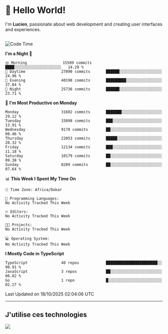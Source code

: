 # 👋 Hello World!

I'm **Lucien**, passionate about web development and creating user interfaces and experiences.

##

<!--START_SECTION:waka-->
![Code Time](http://img.shields.io/badge/Code%20Time-3%2C921%20hrs%2018%20mins-blue)

**I'm a Night 🦉** 

```text
🌞 Morning                15509 commits       ████░░░░░░░░░░░░░░░░░░░░░   14.29 % 
🌆 Daytime                27090 commits       ██████░░░░░░░░░░░░░░░░░░░   24.96 % 
🌃 Evening                40198 commits       █████████░░░░░░░░░░░░░░░░   37.04 % 
🌙 Night                  25736 commits       ██████░░░░░░░░░░░░░░░░░░░   23.71 % 
```
📅 **I'm Most Productive on Monday** 

```text
Monday                   31602 commits       ███████░░░░░░░░░░░░░░░░░░   29.12 % 
Tuesday                  15098 commits       ███░░░░░░░░░░░░░░░░░░░░░░   13.91 % 
Wednesday                9178 commits        ██░░░░░░░░░░░░░░░░░░░░░░░   08.46 % 
Thursday                 22053 commits       █████░░░░░░░░░░░░░░░░░░░░   20.32 % 
Friday                   12134 commits       ███░░░░░░░░░░░░░░░░░░░░░░   11.18 % 
Saturday                 10179 commits       ██░░░░░░░░░░░░░░░░░░░░░░░   09.38 % 
Sunday                   8289 commits        ██░░░░░░░░░░░░░░░░░░░░░░░   07.64 % 
```


📊 **This Week I Spent My Time On** 

```text
🕑︎ Time Zone: Africa/Dakar

💬 Programming Languages: 
No Activity Tracked This Week

🔥 Editors: 
No Activity Tracked This Week

🐱‍💻 Projects: 
No Activity Tracked This Week

💻 Operating System: 
No Activity Tracked This Week
```

**I Mostly Code in TypeScript** 

```text
TypeScript               40 repos            ███████████████████████░░   90.91 % 
JavaScript               3 repos             ██░░░░░░░░░░░░░░░░░░░░░░░   06.82 % 
Go                       1 repo              █░░░░░░░░░░░░░░░░░░░░░░░░   02.27 % 
```




 Last Updated on 18/10/2025 02:04:06 UTC
<!--END_SECTION:waka-->
---

## J'utilise ces technologies

<p align="left">
  <a href="https://skillicons.dev">
    <img src="https://skillicons.dev/icons?i=ts,js,go,ruby,css,scss,tailwind,react,vite,nextjs,docker,figma,ableton" />
  </a>
</p>

